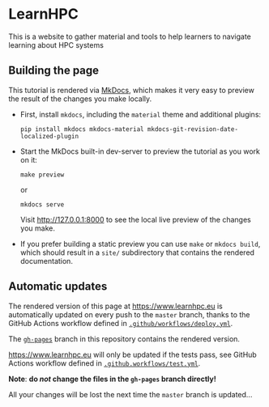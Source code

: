 # LearnHPC

This is a website to gather material and tools to help learners to navigate learning about HPC systems

## Building the page

This tutorial is rendered via [MkDocs](https://www.mkdocs.org/),
which makes it very easy to preview the result of the changes you make locally.

* First, install ``mkdocs``, including the `material` theme and additional plugins:

      pip install mkdocs mkdocs-material mkdocs-git-revision-date-localized-plugin

* Start the MkDocs built-in dev-server to preview the tutorial as you work on it:

      make preview

  or

      mkdocs serve

  <!-- markdown-link-check-disable-next-line -->
  Visit http://127.0.0.1:8000 to see the local live preview of the changes you make.

* If you prefer building a static preview you can use ``make`` or ``mkdocs build``,
  which should result in a ``site/`` subdirectory that contains the rendered documentation.

## Automatic updates

<!-- markdown-link-check-disable-next-line -->
The rendered version of this page at https://www.learnhpc.eu
is automatically updated on every push to the ``master`` branch,
thanks to the GitHub Actions workflow defined in
[``.github/workflows/deploy.yml``](https://github.com/HPCinEurope/learnhpc/blob/master/.github/workflows/deploy.yml).

The [``gh-pages``](https://github.com/HPCinEurope/learnhpc/tree/gh-pages) branch in this repository contains the rendered version.

<!-- markdown-link-check-disable-next-line -->
https://www.learnhpc.eu will only be updated if the tests pass,
see GitHub Actions workflow defined in
[``.github.workflows/test.yml``](https://github.com/HPCinEurope/learnhpc/blob/master/.github/workflows/test.yml).

**Note**: **do *not* change the files in the ``gh-pages`` branch directly!**

All your changes will be lost the next time the ``master`` branch is updated...

